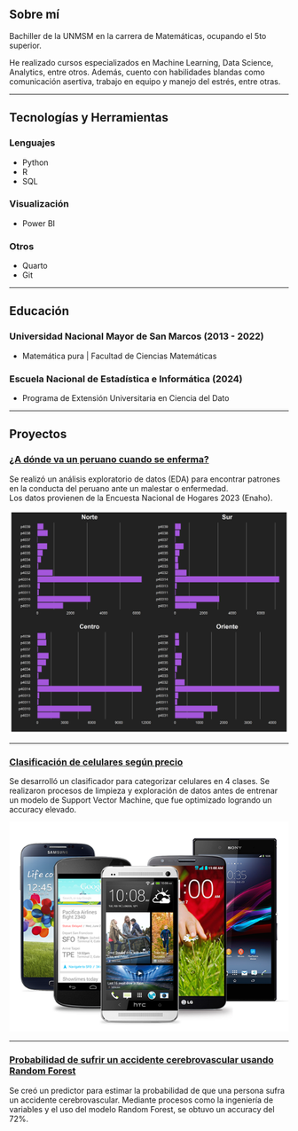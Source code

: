 ## Sobre mí

Bachiller de la UNMSM en la carrera de Matemáticas, ocupando el 5to superior.  

He realizado cursos especializados en Machine Learning, Data Science, Analytics, entre otros. Además, cuento con habilidades blandas como comunicación asertiva, trabajo en equipo y manejo del estrés, entre otras.

---

## Tecnologías y Herramientas

### Lenguajes

- Python  
- R  
- SQL  

### Visualización

- Power BI  

### Otros  

- Quarto  
- Git  

---

## Educación

### Universidad Nacional Mayor de San Marcos (2013 - 2022)  

- Matemática pura | Facultad de Ciencias Matemáticas  

### Escuela Nacional de Estadística e Informática (2024)  

- Programa de Extensión Universitaria en Ciencia del Dato  

---

## Proyectos  

### [¿A dónde va un peruano cuando se enferma?](https://alexanderpereda.github.io/enaho-23-400-salud/main.html)  

Se realizó un análisis exploratorio de datos (EDA) para encontrar patrones en la conducta del peruano ante un malestar o enfermedad.  
Los datos provienen de la Encuesta Nacional de Hogares 2023 (Enaho).  

![Gráfico de barras](assets/img/barras.png)  

---

### [Clasificación de celulares según precio](https://github.com/AlexanderPereda/Alexander-Pereda-Projects/blob/main/Cell%20phone%20price%20ranking%20with%20SVM.ipynb)  

Se desarrolló un clasificador para categorizar celulares en 4 clases. Se realizaron procesos de limpieza y exploración de datos antes de entrenar un modelo de Support Vector Machine, que fue optimizado logrando un accuracy elevado.  

![Gráfico de celulares](assets/img/celphones.png)  

---

### [Probabilidad de sufrir un accidente cerebrovascular usando Random Forest](https://github.com/AlexanderPereda/Alexander-Pereda-Projects/blob/main/Probability%20of%20suffering%20a%20stroke%20using%20Random%20Forest.ipynb)  

Se creó un predictor para estimar la probabilidad de que una persona sufra un accidente cerebrovascular. Mediante procesos como la ingeniería de variables y el uso del modelo Random Forest, se obtuvo un accuracy del 72%.  
